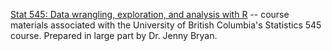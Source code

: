 


[Stat 545: Data wrangling, exploration, and analysis with R](http://stat545.com/index.html) -- course materials associated with the University of British Columbia's Statistics 545 course. Prepared in large part by Dr. Jenny Bryan.


